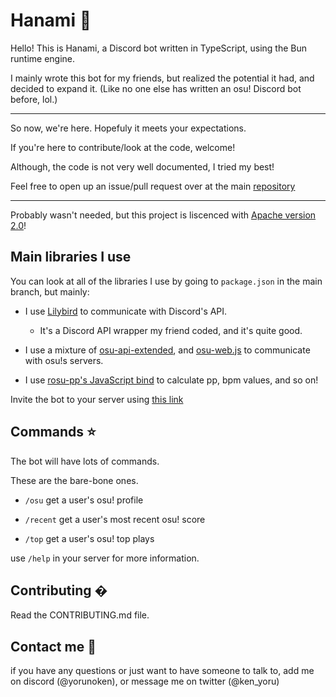 # Hanami 🌸

Hello! This is Hanami, a Discord bot written in TypeScript, using the Bun runtime engine.

I mainly wrote this bot for my friends, but realized the potential it had, and decided to expand it. (Like no one else has written an osu! Discord bot before, lol.)

---

So now, we're here. Hopefuly it meets your expectations.

If you're here to contribute/look at the code, welcome!

Although, the code is not very well documented, I tried my best!

Feel free to open up an issue/pull request over at the main [repository](https://github.com/YoruNoKen/HanamiBot)

---

Probably wasn't needed, but this project is liscenced with [Apache version 2.0](http://www.apache.org/licenses)!

## Main libraries I use

You can look at all of the libraries I use by going to `package.json` in the main branch, but mainly:

- I use [Lilybird](https://github.com/Didas-git/lilybird) to communicate with Discord's API.

  - It's a Discord API wrapper my friend coded, and it's quite good.

- I use a mixture of [osu-api-extended](https://github.com/cyperdark/osu-api-extended), and [osu-web.js](https://github.com/L-Mario564/osu.js) to communicate with osu!s servers.

- I use [rosu-pp's JavaScript bind](https://github.com/MaxOhn/rosu-pp-js) to calculate pp, bpm values, and so on!

Invite the bot to your server using [this link](https://discord.com/api/oauth2/authorize?client_id=995999045157916763&permissions=330752&scope=bot)

## Commands ⭐

The bot will have lots of commands.

These are the bare-bone ones.

- `/osu` get a user's osu! profile

- `/recent` get a user's most recent osu! score

- `/top` get a user's osu! top plays

use `/help` in your server for more information.

## Contributing �

Read the CONTRIBUTING.md file.

## Contact me 🤙

if you have any questions or just want to have someone to talk to, add me on discord (@yorunoken), or message me on twitter (@ken_yoru)
